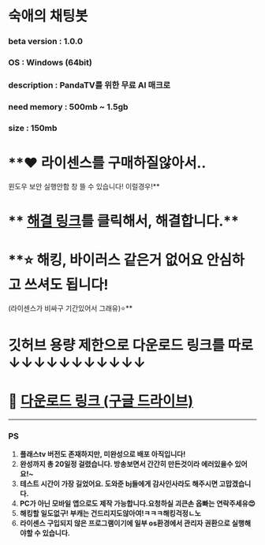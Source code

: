 # 숙애의 채팅봇

### beta version : 1.0.0
### OS : Windows (64bit)
### description : PandaTV를 위한 무료 AI 매크로 
### need memory : 500mb ~ 1.5gb
### size : 150mb 


# **❤️ 라이센스를 구매하질않아서.. 
윈도우 보안 실행안함 창 뜰 수 있습니다! 이럴경우!**
# ** [해결 링크](https://bondingedu.com/notice/?q=YToxOntzOjEyOiJrZXl3b3JkX3R5cGUiO3M6MzoiYWxsIjt9&bmode=view&idx=5783914&t=board)를 클릭해서, 해결합니다.**
# **⭐ 해킹, 바이러스 같은거 없어요 안심하고 쓰셔도 됩니다! 
(라이센스가 비싸구 기간있어서 그래유)⭐**

# 깃허브 용량 제한으로 다운로드 링크를 따로 ↓↓↓↓↓↓↓↓↓↓↓

# **🔗 [다운로드 링크 (구글 드라이브)](https://drive.google.com/file/d/1PNFWe_Ijrs_mX8ByTat0lDC-i51TJZ-r/view?usp=drive_link)**


---

### PS

1. **플래스tv 버전도 존재하지만, 미완성으로 배포 아직입니다!**
2. **완성까지 총 20일정 걸렸습니다. 방송보면서 간간히 만든것이라 에러있을수 있어요!~**
3. **테스트 시간이 가장 길었어요. 도와준 bj들에게 감사인사라도 해주시면 고맙겠습니다.**
4. **PC가 아닌 모바일 앱으로도 제작 가능합니다.요청하실 괴큰손 옵빠는 연락주세유😍**
5. **해킹할 일도없구! 부캐는 건드리지도않아여!ㅋㅋㅋ해킹걱정ㄴ노**
6. **라이센스 구입되지 않은 프로그램이기에 일부 os환경에서 관리자 권환으로 실행해야할 수 있습니다.**
